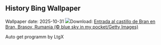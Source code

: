## History Bing Wallpaper
Wallpaper date: 2025-10-31
![](https://www.bing.com/th?id=OHR.BranCastle_ES-ES0559707677_UHD.jpg&w=1000)Download: [Entrada al castillo de Bran en Bran, Brașov, Rumania (© blue sky in my pocket/Getty Images)](https://www.bing.com/th?id=OHR.BranCastle_ES-ES0559707677_UHD.jpg)

Auto get programm by LtgX
